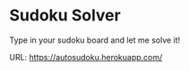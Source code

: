 # Sudoku Solver

Type in your sudoku board and let me solve it!

URL: https://autosudoku.herokuapp.com/
